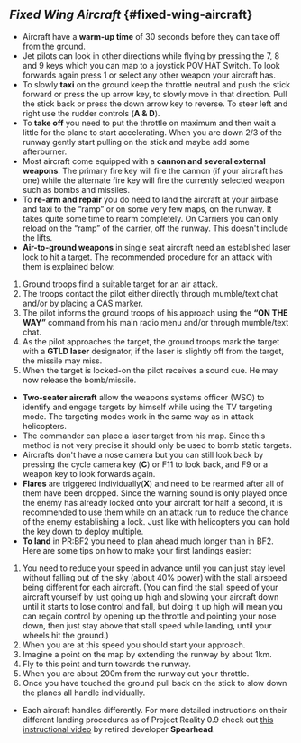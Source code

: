 ## _Fixed Wing Aircraft_ {#fixed-wing-aircraft}

*   Aircraft have a **warm-up time** of 30 seconds before they can take off from the ground.
*   Jet pilots can look in other directions while flying by pressing the 7, 8 and 9 keys which you can map to a joystick POV HAT Switch. To look forwards again press 1 or select any other weapon your aircraft has.
*   To slowly **taxi** on the ground keep the throttle neutral and push the stick forward or press the up arrow key, to slowly move in that direction. Pull the stick back or press the down arrow key to reverse. To steer left and right use the rudder controls (**A &amp; D**).
*   To **take off** you need to put the throttle on maximum and then wait a little for the plane to start accelerating. When you are down 2/3 of the runway gently start pulling on the stick and maybe add some afterburner.
*   Most aircraft come equipped with a **cannon and several external weapons**. The primary fire key will fire the cannon (if your aircraft has one) while the alternate fire key will fire the currently selected weapon such as bombs and missiles.
*   To **re-arm and repair** you do need to land the aircraft at your airbase and taxi to the “ramp” or on some very few maps, on the runway. It takes quite some time to rearm completely. On Carriers you can only reload on the “ramp” of the carrier, off the runway. This doesn&#039;t include the lifts.
*   **Air-to-ground weapons** in single seat aircraft need an established laser lock to hit a target. The recommended procedure for an attack with them is explained below:

1.  Ground troops find a suitable target for an air attack.
2.  The troops contact the pilot either directly through mumble/text chat and/or by placing a CAS marker.
3.  The pilot informs the ground troops of his approach using the **“ON THE WAY”** command from his main radio menu and/or through mumble/text chat.
4.  As the pilot approaches the target, the ground troops mark the target with a **GTLD laser** designator, if the laser is slightly off from the target, the missile may miss.
5.  When the target is locked-on the pilot receives a sound cue. He may now release the bomb/missile.

*   **Two-seater aircraft** allow the weapons systems officer (WSO) to identify and engage targets by himself while using the TV targeting mode. The targeting modes work in the same way as in attack helicopters.
*   The commander can place a laser target from his map. Since this method is not very precise it should only be used to bomb static targets.
*   Aircrafts don&#039;t have a nose camera but you can still look back by pressing the cycle camera key (**C**) or F11 to look back, and F9 or a weapon key to look forwards again.
*   **Flares** are triggered individually(**X**) and need to be rearmed after all of them have been dropped. Since the warning sound is only played once the enemy has already locked onto your aircraft for half a second, it is recommended to use them while on an attack run to reduce the chance of the enemy establishing a lock. Just like with helicopters you can hold the key down to deploy multiple.
*   **To land** in PR:BF2 you need to plan ahead much longer than in BF2\. Here are some tips on how to make your first landings easier:

1.  You need to reduce your speed in advance until you can just stay level without falling out of the sky (about 40% power) with the stall airspeed being different for each aircraft. (You can find the stall speed of your aircraft yourself by just going up high and slowing your aircraft down until it starts to lose control and fall, but doing it up high will mean you can regain control by opening up the throttle and pointing your nose down, then just stay above that stall speed while landing, until your wheels hit the ground.)
2.  When you are at this speed you should start your approach.
3.  Imagine a point on the map by extending the runway by about 1km.
4.  Fly to this point and turn towards the runway.
5.  When you are about 200m from the runway cut your throttle.
6.  Once you have touched the ground pull back on the stick to slow down the planes all handle individually.

*   Each aircraft handles differently. For more detailed instructions on their different landing procedures as of Project Reality 0.9 check out [this instructional video](https://www.youtube.com/watch?v=2GB9GjfnIOU) by retired developer **Spearhead**.